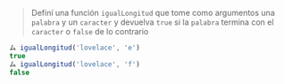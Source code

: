 > Definí una función `igualLongitud` que tome como argumentos una `palabra` y un `caracter` y devuelva `true` si la `palabra` termina con el `caracter` o `false` de lo contrario
>
```javascript
ム igualLongitud('lovelace', 'e')
true
ム igualLongitud('lovelace', 'f')
false
```
